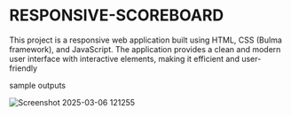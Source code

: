 # RESPONSIVE-SCOREBOARD
This project is a responsive web application built using HTML, CSS (Bulma framework), and JavaScript. The application provides a clean and modern user interface with interactive elements, making it efficient and user-friendly

sample outputs

![Screenshot 2025-03-06 121255](https://github.com/user-attachments/assets/00d6cd47-b73e-49f5-8a0a-abb9bb7278c5)
